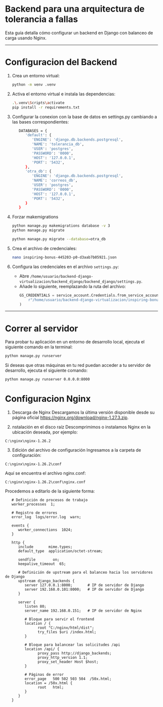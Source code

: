 
# Backend para una arquitectura de tolerancia a fallas

Esta guía detalla cómo configurar un backend en Django con balanceo de carga usando Nginx.

---

# Configuracion del Backend

1. Crea un entorno virtual:
   ```bash
   python -m venv .venv
   ```

2. Activa el entorno virtual e instala las dependencias:
   ```bash
   .\.venv\Scripts\activate
   pip install -r requirements.txt
   ```

3. Configurar la conexion con la base de datos en settings.py cambiando a las bases correspondientes:
   ```bash
      DATABASES = {
         'default': {
            'ENGINE': 'django.db.backends.postgresql',
            'NAME': 'tolerancia_db',
            'USER': 'postgres',
            'PASSWORD': '0000',
            'HOST': '127.0.0.1', 
            'PORT': '5432',
         },  
         'otra_db': {
            'ENGINE': 'django.db.backends.postgresql',
            'NAME': 'correos_db',
            'USER': 'postgres',
            'PASSWORD': '0000',
            'HOST': '127.0.0.1',
            'PORT': '5432',
         }
      }

   ```

4. Forzar makemigrations
   ```bash
   python manage.py makemigrations database -v 3
   python manage.py migrate

   python manage.py migrate --database=otra_db
   ```

5. Crea el archivo de credenciales:
   ```bash
   nano inspiring-bonus-445203-p0-d3aab7b05921.json
   ```

6. Configura las credenciales en el archivo `settings.py`:
   - Abre `/home/usuario/backend-django-virtualizacion/backend_django/backend_django/settings.py`.
   - Añade lo siguiente, reemplazando la ruta del archivo:
     ```python
     GS_CREDENTIALS = service_account.Credentials.from_service_account_file(
         r"/home/usuario/backend-django-virtualizacion/inspiring-bonus-445203-p0-d3aab7b05921.json"
     )
     ```

---

# Correr al servidor
Para probar tu aplicación en un entorno de desarrollo local, ejecuta el siguiente comando en la terminal:
   ```bash
   python manage.py runserver
   ```
Si deseas que otras máquinas en tu red puedan acceder a tu servidor de desarrollo, ejecuta el siguiente comando:
   ```bash
   python manage.py runserver 0.0.0.0:8000
   ```

# Configuracion Nginx
1. Descarga de Nginx
Descargamos la última versión disponible desde su página oficial 
https://nginx.org/download/nginx-1.27.3.zip.

2. nstalación en el disco raíz
Descomprimimos o instalamos Nginx en la ubicación deseada, por ejemplo:
```nginx
C:\nginx\nginx-1.26.2
```
3. Edición del archivo de configuración
Ingresamos a la carpeta de configuración:
```nginx
C:\nginx\nginx-1.26.2\conf
```

Aquí se encuentra el archivo nginx.conf:
```nginx
C:\nginx\nginx-1.26.2\conf\nginx.conf
```
Procedemos a editarlo de la siguiente forma:
```nginx
   # Definición de procesos de trabajo
   worker_processes  1;

   # Registro de errores
   error_log  logs/error.log  warn;

   events {
      worker_connections  1024;
   }

   http {
      include       mime.types;
      default_type  application/octet-stream;

      sendfile        on;
      keepalive_timeout  65;

      # Definición de upstream para el balanceo hacia los servidores de Django
      upstream django_backends {
         server 127.0.0.1:8000;       # IP de servidor de Django
         server 192.168.0.101:8000;   # IP de servidor de Django
      }

      server {
         listen 80;
         server_name 192.168.0.151;   # IP de servidor de Nginx

         # Bloque para servir el frontend
         location / {
               root "C:/nginx/html/dist";
               try_files $uri /index.html;
         }

         # Bloque para balancear las solicitudes /api
         location /api/ {
               proxy_pass http://django_backends;
               proxy_http_version 1.1;
               proxy_set_header Host $host;
         }

         # Páginas de error
         error_page   500 502 503 504  /50x.html;
         location = /50x.html {
               root   html;
         }
      }
   }
```


